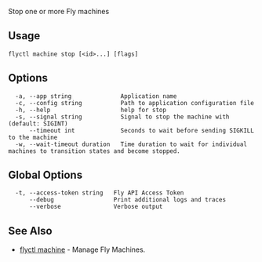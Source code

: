 Stop one or more Fly machines


## Usage
~~~
flyctl machine stop [<id>...] [flags]
~~~

## Options

~~~
  -a, --app string              Application name
  -c, --config string           Path to application configuration file
  -h, --help                    help for stop
  -s, --signal string           Signal to stop the machine with (default: SIGINT)
      --timeout int             Seconds to wait before sending SIGKILL to the machine
  -w, --wait-timeout duration   Time duration to wait for individual machines to transition states and become stopped.
~~~

## Global Options

~~~
  -t, --access-token string   Fly API Access Token
      --debug                 Print additional logs and traces
      --verbose               Verbose output
~~~

## See Also

* [flyctl machine](/docs/flyctl/machine/)	 - Manage Fly Machines.

